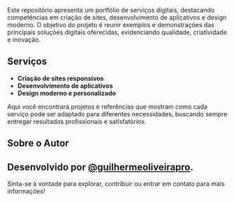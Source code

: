 Este repositório apresenta um portfólio de serviços digitais, destacando competências em criação de sites, desenvolvimento de aplicativos e design moderno. O objetivo do projeto é reunir exemplos e demonstrações das principais soluções digitais oferecidas, evidenciando qualidade, criatividade e inovação.

## Serviços

- **Criação de sites responsivos**  
- **Desenvolvimento de aplicativos**  
- **Design moderno e personalizado**  

Aqui você encontrará projetos e referências que mostram como cada serviço pode ser adaptado para diferentes necessidades, buscando sempre entregar resultados profissionais e satisfatórios.

## Sobre o Autor

Desenvolvido por [@guilhermeoliveirapro](https://github.com/guilhermeoliveirapro).
---

Sinta-se à vontade para explorar, contribuir ou entrar em contato para mais informações!
